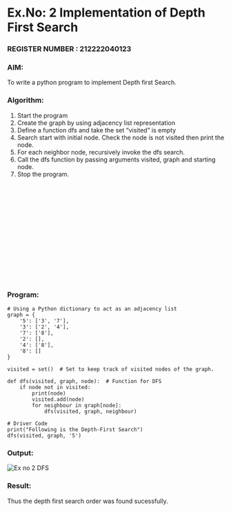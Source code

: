 # Ex.No: 2  Implementation of Depth First Search                                                                           
### REGISTER NUMBER : 212222040123
### AIM: 
To write a python program to implement Depth first Search. 
### Algorithm:
1. Start the program
2. Create the graph by using adjacency list representation
3. Define a function dfs and take the set “visited” is empty 
4. Search start with initial node. Check the node is not visited then print the node.
5. For each neighbor node, recursively invoke the dfs search.
6. Call the dfs function by passing arguments visited, graph and starting node.
7. Stop the program.
   ```










   ```
   ```







   ```
### Program:
```
# Using a Python dictionary to act as an adjacency list
graph = {
    '5': ['3', '7'],
    '3': ['2', '4'],
    '7': ['8'],
    '2': [],
    '4': ['8'],
    '8': []
}

visited = set()  # Set to keep track of visited nodes of the graph.

def dfs(visited, graph, node):  # Function for DFS
    if node not in visited:
        print(node)
        visited.add(node)
        for neighbour in graph[node]:
            dfs(visited, graph, neighbour)

# Driver Code
print("Following is the Depth-First Search")
dfs(visited, graph, '5')
```










### Output:
![Ex no 2 DFS](https://github.com/user-attachments/assets/7077a905-6faf-4903-93b2-426486a29b31)



### Result:
Thus the depth first search order was found sucessfully.
